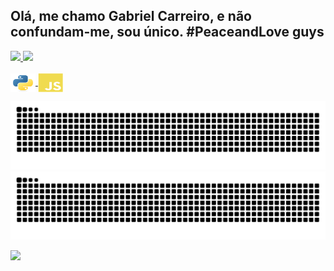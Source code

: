 ## Olá, me chamo Gabriel Carreiro, e não confundam-me, sou único. #PeaceandLove guys
 <div>
  <a href="https://github.com/bielcarreiro">
  <img height="180em" src="https://github-readme-stats.vercel.app/api?username=bielcarreiro&show_icons=true&theme=dracula&include_all_commits=true&count_private=true"/>
  <img height="180em" src="https://github-readme-stats.vercel.app/api/top-langs/?username=bielcarreiro&layout=compact&langs_count=16&theme=dracula"/>
</div>
<div style="display: inline_block"><br>
<img align="center" alt="Biel-Python" height="30" width="40" src="https://raw.githubusercontent.com/devicons/devicon/master/icons/python/python-original.svg">
<img align="center" alt="Biel-Js" height="30" width="40" src="https://raw.githubusercontent.com/devicons/devicon/master/icons/javascript/javascript-plain.svg">

![github contribution grid snake animation](https://raw.githubusercontent.com/bielcarreiro/bielcarreiro/output/github-contribution-grid-snake-dark.svg#gh-dark-mode-only)
![github contribution grid snake animation](https://raw.githubusercontent.com/bielcarreiro/bielcarreiro/output/github-contribution-grid-snake.svg#gh-light-mode-only)

![](https://komarev.com/ghpvc/?username=bielcarreiro&color=yellow)

